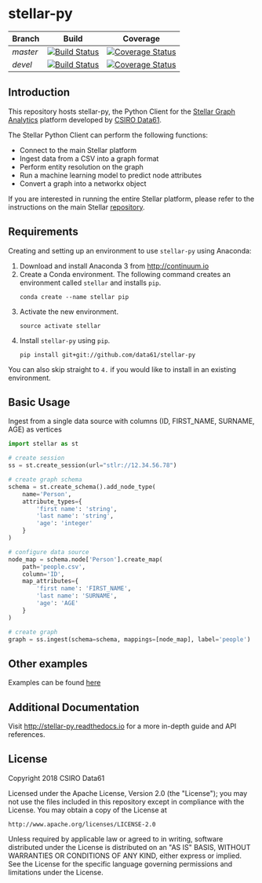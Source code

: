# stellar-py

|Branch|Build|Coverage|
|:-----|:----:|:----:|
|*master*|[![Build Status](https://travis-ci.org/data61/stellar-py.svg?branch=master)](https://travis-ci.org/data61/stellar-py)|[![Coverage Status](https://coveralls.io/repos/github/data61/stellar-py/badge.svg?branch=master)](https://coveralls.io/github/data61/stellar-py?branch=master)|
|*devel*|[![Build Status](https://travis-ci.org/data61/stellar-py.svg?branch=devel)](https://travis-ci.org/data61/stellar-py)|[![Coverage Status](https://coveralls.io/repos/github/data61/stellar-py/badge.svg?branch=devel)](https://coveralls.io/github/data61/stellar-py?branch=devel)|

## Introduction

This repository hosts stellar-py, the Python Client for the [Stellar Graph Analytics](https://github.com/data61/stellar) platform developed by [CSIRO Data61](https://data61.csiro.au).

The Stellar Python Client can perform the following functions:
 * Connect to the main Stellar platform
 * Ingest data from a CSV into a graph format
 * Perform entity resolution on the graph
 * Run a machine learning model to predict node attributes
 * Convert a graph into a networkx object

If you are interested in running the entire Stellar platform, please refer to the instructions on the main Stellar [repository](https://github.com/data61/stellar).

## Requirements
Creating and setting up an environment to use `stellar-py` using Anaconda:
1. Download and install Anaconda 3 from <http://continuum.io>
2. Create a Conda environment. The following command creates an environment called `stellar` and installs `pip`.
    ```
    conda create --name stellar pip
    ```
3. Activate the new environment.
    ```
    source activate stellar
    ```
4. Install `stellar-py` using `pip`.
    ```
    pip install git+git://github.com/data61/stellar-py
    ``` 
You can also skip straight to `4.` if you would like to install in an existing environment.

## Basic Usage
Ingest from a single data source with columns (ID, FIRST_NAME, SURNAME, AGE) as vertices
```python
import stellar as st

# create session
ss = st.create_session(url="stlr://12.34.56.78")

# create graph schema
schema = st.create_schema().add_node_type(
    name='Person',
    attribute_types={
        'first name': 'string',
        'last name': 'string',
        'age': 'integer'
    }
)

# configure data source
node_map = schema.node['Person'].create_map(
    path='people.csv',
    column='ID',
    map_attributes={
        'first name': 'FIRST_NAME',
        'last name': 'SURNAME',
        'age': 'AGE'
    }
)

# create graph 
graph = ss.ingest(schema=schema, mappings=[node_map], label='people')
```

## Other examples
Examples can be found [here](examples)

## Additional Documentation
Visit <http://stellar-py.readthedocs.io> for a more in-depth guide and API references.

## License
Copyright 2018 CSIRO Data61

Licensed under  the Apache License, Version  2.0 (the "License"); you  may not
use  the files  included  in this  repository except  in  compliance with  the
License.  You may obtain a copy of the License at

    http://www.apache.org/licenses/LICENSE-2.0

Unless  required  by  applicable  law   or  agreed  to  in  writing,  software
distributed under  the License  is distributed  on an  "AS IS"  BASIS, WITHOUT
WARRANTIES OR  CONDITIONS OF  ANY KIND,  either express  or implied.   See the
License for the specific language  governing permissions and limitations under
the License.

